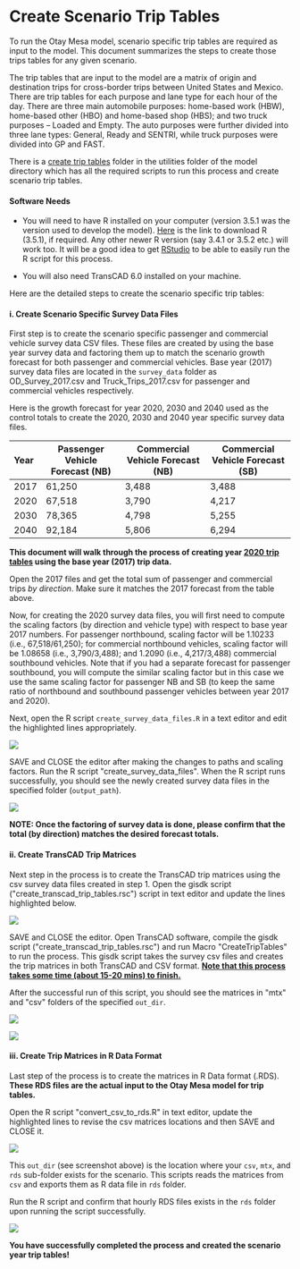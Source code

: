 # Create Scenario Trip Tables

To run the Otay Mesa model, scenario specific trip tables are required as input to the model. This document summarizes the steps to create those trips tables for any given scenario. 

The trip tables that are input to the model are a matrix of origin and destination trips for cross-border trips between United States and Mexico. There are trip tables for each purpose and lane type for each hour of the day. There are three main automobile purposes: home-based work (HBW), home-based other (HBO) and home-based shop (HBS); and two truck purposes – Loaded and Empty. The auto purposes were further divided into three lane types: General, Ready and SENTRI, while truck purposes were divided into GP and FAST.

There is a [create trip tables](./../utilities/create_trip_tables) folder in the utilities folder of the model directory which has all the required scripts to run this process and create scenario trip tables. 



#### Software Needs

* You will need to have R installed on your computer (version 3.5.1 was the version used to develop the model).  [Here](<https://cran.r-project.org/bin/windows/base/old/3.5.1/>) is the link to download R (3.5.1), if required. Any other newer R version (say 3.4.1 or 3.5.2 etc.) will work too. It will be a good idea to get [RStudio](https://rstudio.com/products/rstudio/download/) to be able to easily run the R script for this process. 

* You will also need TransCAD 6.0 installed on your machine. 





Here are the detailed steps to create the scenario specific trip tables: 

#### i. Create Scenario Specific Survey Data Files

First step is to create the scenario specific passenger and commercial vehicle survey data CSV files. These files are created by using the base year survey data and factoring them up to match the scenario growth forecast for both passenger and commercial vehicles. Base year (2017) survey data files are located in the `survey_data` folder as OD_Survey_2017.csv and Truck_Trips_2017.csv for passenger and commercial vehicles respectively. 

Here is the growth forecast for year 2020, 2030 and 2040 used as the control totals to create the 2020, 2030 and 2040 year specific survey data files. 

| Year | Passenger Vehicle Forecast (NB) | Commercial Vehicle Forecast (NB) | Commercial Vehicle Forecast (SB) |
| :--- | ------------------------------- | -------------------------------- | -------------------------------- |
| 2017 | 61,250                          | 3,488                            | 3,488                            |
| 2020 | 67,518                          | 3,790                            | 4,217                            |
| 2030 | 78,365                          | 4,798                            | 5,255                            |
| 2040 | 92,184                          | 5,806                            | 6,294                            |





**This document will walk through the process of creating year <u>2020 trip tables</u> using the base year (2017) trip data.** 



Open the 2017 files and get the total sum of passenger and commercial trips *by direction*. Make sure it matches the 2017 forecast from the table above. 

Now, for creating the 2020 survey data files, you will first need to compute the scaling factors (by direction and vehicle type) with respect to base year 2017 numbers. For passenger northbound, scaling factor will be 1.10233 (i.e., 67,518/61,250); for commercial northbound vehicles, scaling factor will be 1.08658 (i.e., 3,790/3,488); and 1.2090 (i.e., 4,217/3,488) commercial southbound vehicles. Note that if you had a separate forecast for passenger southbound, you will compute the similar scaling factor but in this case we use the same scaling factor for passenger NB and SB (to keep the same ratio of northbound and southbound passenger vehicles between year 2017 and 2020). 

Next, open the R script `create_survey_data_files.R` in a text editor and edit the highlighted lines appropriately. 

![](screenshots/create_trip_tables/1_create_survey_data.PNG)



SAVE and CLOSE the editor after making the changes to paths and scaling factors. Run the R script "create_survey_data_files". When the R script runs successfully, you should see the newly created survey data files in the specified folder (`output_path`). 

![](screenshots/create_trip_tables/2_new_survey_files.PNG)

**NOTE: Once the factoring of survey data is done, please confirm that the total (by direction) matches the desired forecast totals.**



#### ii. Create TransCAD Trip Matrices

Next step in the process is to create the TransCAD trip matrices using the csv survey data files created in step 1. Open the gisdk script ("create_transcad_trip_tables.rsc") script in text editor and update the lines highlighted below. 

![](screenshots/create_trip_tables/3_gisdk_script.PNG)



SAVE and CLOSE the editor. Open TransCAD software, compile the gisdk script ("create_transcad_trip_tables.rsc") and run Macro "CreateTripTables" to run the process. This gisdk script takes the survey csv files and creates the trip matrices in both TransCAD and CSV format. **<u>Note that this process takes some time (about 15-20 mins) to finish.</u>** 



After the successful run of this script, you should see the matrices in "mtx" and "csv" folders of the specified `out_dir`. 

![](screenshots/create_trip_tables/4_tc_matrices.PNG)

![](screenshots/create_trip_tables/5_csv_matrices.PNG)



#### iii. Create Trip Matrices in R Data Format

Last step of the process is to create the matrices in R Data format (.RDS). **These RDS files are the actual input to the Otay Mesa model for trip tables.**

Open the R script "convert_csv_to_rds.R" in text editor, update the highlighted lines to revise the csv matrices locations and then SAVE and CLOSE it. 

![](screenshots/create_trip_tables/6_rds_script.PNG)



This `out_dir` (see screenshot above) is the location where your `csv`, `mtx`, and `rds` sub-folder exists for the scenario. This scripts reads the matrices from `csv` and exports them as R data file in `rds` folder. 

Run the R script and confirm that hourly RDS files exists in the `rds` folder upon running the script successfully. 

![](screenshots/create_trip_tables/7_rds_matrices.PNG)



**You have successfully completed the process and created the scenario year trip tables!**



